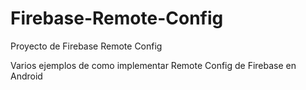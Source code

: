 # Firebase-Remote-Config
Proyecto de Firebase Remote Config 

Varios ejemplos de como implementar Remote Config de Firebase en Android
